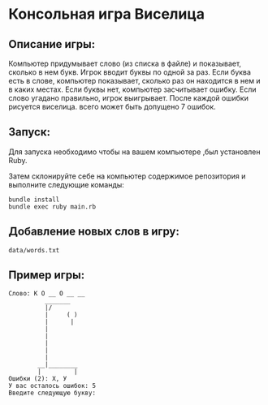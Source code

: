 # Консольная игра Виселица
## Описание игры:
 Компьютер придумывает слово (из списка в файле) и показывает, сколько в нем букв.
 Игрок вводит буквы по одной за раз. Если буква есть в слове, компьютер показывает, сколько раз
 он находится в нем и в каких местах. Если буквы нет, компьютер засчитывает ошибку.
 Если слово угадано правильно, игрок выигрывает. После каждой ошибки рисуется виселица.
 всего может быть допущено 7 ошибок.
## Запуск:
 Для запуска необходимо чтобы на вашем компьютере ,был установлен Ruby.

 Затем склонируйте себе на компьютер содержимое репозитория и выполните следующие команды:
 ```
 bundle install
 bundle exec ruby main.rb
 ```
## Добавление новых слов в игру:
```
data/words.txt
```
## Пример игры:

```
Слово: К О __ О __ __
          _______
          |/
          |     ( )
          |      |
          |
          |
          |
          |
          |
        __|________
        |         |
Ошибки (2): Х, У
У вас осталось ошибок: 5
Введите следующую букву:
```
